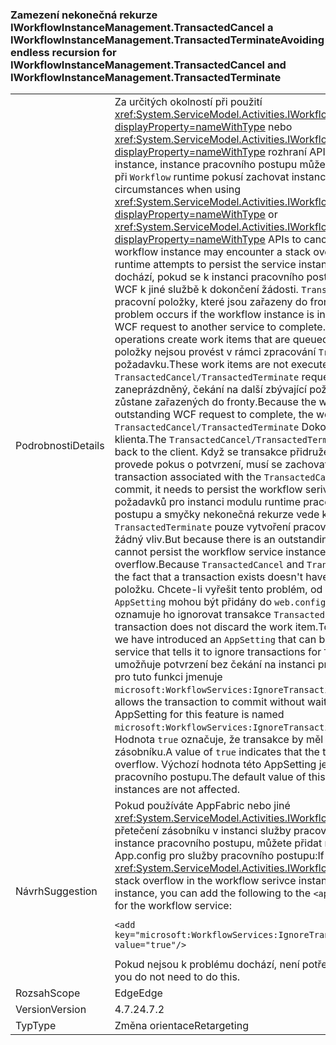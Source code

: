 ### <a name="avoiding-endless-recursion-for-iworkflowinstancemanagementtransactedcancel-and-iworkflowinstancemanagementtransactedterminate"></a><span data-ttu-id="bfc84-101">Zamezení nekonečná rekurze IWorkflowInstanceManagement.TransactedCancel a IWorkflowInstanceManagement.TransactedTerminate</span><span class="sxs-lookup"><span data-stu-id="bfc84-101">Avoiding endless recursion for IWorkflowInstanceManagement.TransactedCancel and IWorkflowInstanceManagement.TransactedTerminate</span></span>

|   |   |
|---|---|
|<span data-ttu-id="bfc84-102">Podrobnosti</span><span class="sxs-lookup"><span data-stu-id="bfc84-102">Details</span></span>|<span data-ttu-id="bfc84-103">Za určitých okolností při použití <xref:System.ServiceModel.Activities.IWorkflowInstanceManagement.TransactedCancel%2A?displayProperty=nameWithType> nebo <xref:System.ServiceModel.Activities.IWorkflowInstanceManagement.TransactedTerminate%2A?displayProperty=nameWithType> rozhraní API pro zrušení nebo ukončení pracovní postup služby instance, instance pracovního postupu může dojít k přetečení zásobníku kvůli nekonečná rekurze při <code>Workflow</code> runtime pokusí zachovat instance služby v rámci zpracování požadavku.</span><span class="sxs-lookup"><span data-stu-id="bfc84-103">Under some circumstances when using <xref:System.ServiceModel.Activities.IWorkflowInstanceManagement.TransactedCancel%2A?displayProperty=nameWithType> or <xref:System.ServiceModel.Activities.IWorkflowInstanceManagement.TransactedTerminate%2A?displayProperty=nameWithType> APIs to cancel or terminate a worklow service instance, the workflow instance may encounter a stack overflow due to endless recursion when the <code>Workflow</code> runtime attempts to persist the service instance as part of processing the request.</span></span> <span data-ttu-id="bfc84-104">K problému dochází, pokud se k instanci pracovního postupu je ve stavu, kde se čeká na některé další zbývající WCF k jiné službě k dokončení žádosti. <code>TransactedCancel</code> a <code>TransactedTerminate</code> operace vytvoření pracovní položky, které jsou zařazeny do fronty pro instanci služby pracovního postupu.</span><span class="sxs-lookup"><span data-stu-id="bfc84-104">The problem occurs if the workflow instance is in a state where it is waiting for some other outstanding WCF request to another service to complete.The <code>TransactedCancel</code> and <code>TransactedTerminate</code> operations create work items that are queued for the workflow service instance.</span></span> <span data-ttu-id="bfc84-105">Tyto pracovní položky nejsou provést v rámci zpracování <code>TransactedCancel/TransactedTerminate</code> požadavku.</span><span class="sxs-lookup"><span data-stu-id="bfc84-105">These work items are not executed as part of the processing of the <code>TransactedCancel/TransactedTerminate</code> request.</span></span> <span data-ttu-id="bfc84-106">Protože k instanci pracovního postupu služby je zaneprázdněný, čekání na další zbývající požadavek WCF k dokončení, pracovní položky vytvořené zůstane zařazených do fronty.</span><span class="sxs-lookup"><span data-stu-id="bfc84-106">Because the workflow service instance is busy waiting for the other outstanding WCF request to complete, the work item created remains queued.</span></span> <span data-ttu-id="bfc84-107"><code>TransactedCancel/TransactedTerminate</code> Dokončení operace a ovládací prvek se vrátí zpět do klienta.</span><span class="sxs-lookup"><span data-stu-id="bfc84-107">The <code>TransactedCancel/TransactedTerminate</code> operation completes and control is returned back to the client.</span></span> <span data-ttu-id="bfc84-108">Když se transakce přidružené <code>TransactedCancel/TransactedTerminate</code> operace provede pokus o potvrzení, musí se zachovat stav instance pracovního postupu služby.</span><span class="sxs-lookup"><span data-stu-id="bfc84-108">When the transaction associated with the <code>TransactedCancel/TransactedTerminate</code> operation attempts to commit, it needs to persist the workflow serivce instance state.</span></span> <span data-ttu-id="bfc84-109">Ale protože je nezpracovaných <code>WCF</code> požadavků pro instanci modulu runtime pracovního postupu nelze uložit instanci služby pracovního postupu a smyčky nekonečná rekurze vede k přetečení zásobníku. Protože <code>TransactedCancel</code> a <code>TransactedTerminate</code> pouze vytvoření pracovní položky v paměti, fakt, že transakce existuje nemá žádný vliv.</span><span class="sxs-lookup"><span data-stu-id="bfc84-109">But because there is an outstanding <code>WCF</code> request for the instance, the Workflow runtime cannot persist the workflow service instance, and an endless recursion loop leads to the stack overflow.Because <code>TransactedCancel</code> and <code>TransactedTerminate</code> only create a work item in memory, the fact that a transaction exists doesn't have any effect.</span></span> <span data-ttu-id="bfc84-110">Vrácení transakce není zahodit pracovní položku. Chcete-li vyřešit tento problém, od verze rozhraní .NET Framework 4.7.2, jsme zavedli <code>AppSetting</code> mohou být přidány do <code>web.config/app.config</code> služby pracovního postupu, která oznamuje ho ignorovat transakce <code>TransactedCancel</code> a <code>TransactedTerminate</code>.</span><span class="sxs-lookup"><span data-stu-id="bfc84-110">A rollback of the transaction does not discard the work item.To address this issue, starting in .NET Framework 4.7.2, we have introduced an <code>AppSetting</code> that can be added to the <code>web.config/app.config</code> of the workflow service that tells it to ignore transactions for <code>TransactedCancel</code> and <code>TransactedTerminate</code>.</span></span> <span data-ttu-id="bfc84-111">To umožňuje potvrzení bez čekání na instanci pracovního postupu se zachovat transakce. AppSetting pro tuto funkci jmenuje <code>microsoft:WorkflowServices:IgnoreTransactionsForTransactedCancelAndTransactedTerminate</code>.</span><span class="sxs-lookup"><span data-stu-id="bfc84-111">This allows the transaction to commit without waiting for the workflow instance to persist.The AppSetting for this feature is named <code>microsoft:WorkflowServices:IgnoreTransactionsForTransactedCancelAndTransactedTerminate</code>.</span></span> <span data-ttu-id="bfc84-112">Hodnota <code>true</code> označuje, že transakce by měl být ignorovány, tedy není zpomalován přetečení zásobníku.</span><span class="sxs-lookup"><span data-stu-id="bfc84-112">A value of <code>true</code> indicates that the transaction should be ignored, thus avoiding the stack overflow.</span></span> <span data-ttu-id="bfc84-113">Výchozí hodnota této AppSetting je <code>false</code>, takže neovlivní existující instance služby pracovního postupu.</span><span class="sxs-lookup"><span data-stu-id="bfc84-113">The default value of this AppSetting is <code>false</code>, so existing workflow service instances are not affected.</span></span>|
|<span data-ttu-id="bfc84-114">Návrh</span><span class="sxs-lookup"><span data-stu-id="bfc84-114">Suggestion</span></span>|<span data-ttu-id="bfc84-115">Pokud používáte AppFabric nebo jiné <xref:System.ServiceModel.Activities.IWorkflowInstanceManagement> klienta a jsou během k přetečení zásobníku v instanci služby pracovního postupu, při pokusu o zrušení nebo ukončení instance pracovního postupu, můžete přidat následující <code>&lt;appSettings&gt;</code> části web.config/ soubor App.config pro služby pracovního postupu:</span><span class="sxs-lookup"><span data-stu-id="bfc84-115">If you are using AppFabric or another <xref:System.ServiceModel.Activities.IWorkflowInstanceManagement> client and are encountering a stack overflow in the workflow serivce instance when trying to cancel or terminate a workflow instance, you can add the following to the <code>&lt;appSettings&gt;</code> section of the web.config/app.config file for the workflow service:</span></span><pre><code class="lang-xml">&lt;add key=&quot;microsoft:WorkflowServices:IgnoreTransactionsForTransactedCancelAndTransactedTerminate&quot; value=&quot;true&quot;/&gt;&#13;&#10;</code></pre><span data-ttu-id="bfc84-116">Pokud nejsou k problému dochází, není potřeba to udělat.</span><span class="sxs-lookup"><span data-stu-id="bfc84-116">If you are not encountering the problem, you do not need to do this.</span></span>|
|<span data-ttu-id="bfc84-117">Rozsah</span><span class="sxs-lookup"><span data-stu-id="bfc84-117">Scope</span></span>|<span data-ttu-id="bfc84-118">Edge</span><span class="sxs-lookup"><span data-stu-id="bfc84-118">Edge</span></span>|
|<span data-ttu-id="bfc84-119">Version</span><span class="sxs-lookup"><span data-stu-id="bfc84-119">Version</span></span>|<span data-ttu-id="bfc84-120">4.7.2</span><span class="sxs-lookup"><span data-stu-id="bfc84-120">4.7.2</span></span>|
|<span data-ttu-id="bfc84-121">Typ</span><span class="sxs-lookup"><span data-stu-id="bfc84-121">Type</span></span>|<span data-ttu-id="bfc84-122">Změna orientace</span><span class="sxs-lookup"><span data-stu-id="bfc84-122">Retargeting</span></span>|

